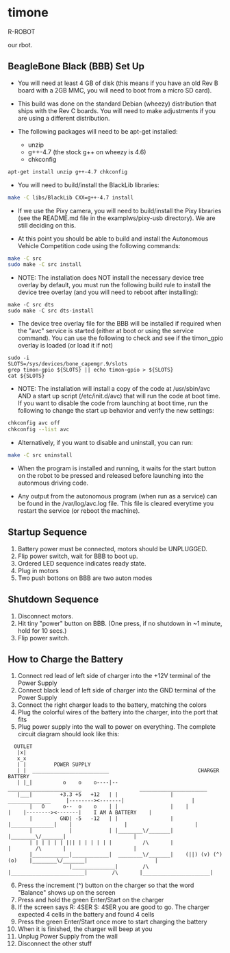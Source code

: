 # timone
R-ROBOT

our rbot.

## BeagleBone Black (BBB) Set Up

* You will need at least 4 GB of disk (this means if you have an old
  Rev B board with a 2GB MMC, you will need to boot from a micro SD
  card).

* This build was done on the standard Debian (wheezy) distribution
  that ships with the Rev C boards. You will need to make adjustments
  if you are using a different distribution.

* The following packages will need to be apt-get installed:
  * unzip
  * g++-4.7 (the stock g++ on wheezy is 4.6)
  * chkconfig

```sh
apt-get install unzip g++-4.7 chkconfig
```

* You will need to build/install the BlackLib libraries:

```sh
make -C libs/BlackLib CXX=g++-4.7 install
```

* If we use the Pixy camera, you will need to build/install the Pixy
  libraries (see the README.md file in the examplws/pixy-usb
  directory). We are still deciding on this.

* At this point you should be able to build and install the Autonomous
  Vehicle Competition code using the following commands:

```sh
make -C src
sudo make -C src install
```

* NOTE: The installation does NOT install the necessary device tree
  overlay by default, you must run the following build rule to install
  the device tree overlay (and you will need to reboot after
  installing):

```
make -C src dts
sudo make -C src dts-install
```

* The device tree overlay file for the BBB will be installed if
  required when the "avc" service is started (either at boot or using
  the service command). You can use the following to check and see if
  the timon_gpio overlay is loaded (or load it if not)

```
sudo -i
SLOTS=/sys/devices/bone_capemgr.9/slots
grep timon-gpio ${SLOTS} || echo timon-gpio > ${SLOTS}
cat ${SLOTS}
```

* NOTE: The installation will install a copy of the code at
  /usr/sbin/avc AND a start up script (/etc/init.d/avc) that will run
  the code at boot time. If you want to disable the code from
  launching at boot time, run the following to change the start up
  behavior and verify the new settings:

```sh
chkconfig avc off
chkconfig --list avc
```

* Alternatively, if you want to disable and uninstall, you can run:

```sh
make -C src uninstall
```

* When the program is installed and running, it waits for the start
  button on the robot to be pressed and released before launching into
  the autonmous driving code.

* Any output from the autonomous program (when run as a service) can
  be found in the /var/log/avc.log file. This file is cleared
  everytime you restart the service (or reboot the machine).

## Startup Sequence
1. Battery power must be connected, motors should be UNPLUGGED.
2. Flip power switch, wait for BBB to boot up.
3. Ordered LED sequence indicates ready state.
4. Plug in motors
5. Two push bottons on BBB are two auton modes

## Shutdown Sequence
1. Disconnect motors.
2. Hit tiny "power" button on BBB. (One press, if no shutdown in ~1 minute, hold for 10 secs.)
3. Flip power switch.

## How to Charge the Battery

1. Connect red lead of left side of charger into the +12V terminal of the Power Supply
2. Connect black lead of left side of charger into the GND terminal of the Power Supply
3. Connect the right charger leads to the battery, matching the colors
4. Plug the colorful wires of the battery into the charger, into the port that fits
5. Plug power supply into the wall to power on everything. The complete circuit diagram should look like this:

```
  OUTLET
   |x|
   x_x
   | |         POWER SUPPLY
   | |  _________________________                             CHARGER                                  BATTERY
   | |_|          o    o    o----|--                  ________________________                   ______________________
   |___|         +3.3 +5   +12   | |                 |     ______________     |--------><-------|                      |
       |   O      o--  o    o    | |                 |    |              |    |--------><-------|    I AM A BATTERY    |
       |         GND| -5   -12   | |                 |    |______________|    |                 |                      |
       |            |            | |________\/_______|                        |________\/_______|                      |
       | | | | | | ||| | | | | | |          /\       |                        |        /\       |                      |
       |____________|____________|  ________\/_______|    (||) (v) (^) (o)    |________\/_______|                      |
                    |______________|        /\       |________________________|        /\       |______________________|
``` 
6. Press the increment (^) button on the charger so that the word "Balance" shows up on the screen
7. Press and hold the green Enter/Start on the charger
8. If the screen says R: 4SER  S: 4SER you are good to go. The charger expected 4 cells in the battery and found 4 cells
9. Press the green Enter/Start once more to start charging the battery
10. When it is finished, the charger will beep at you
11. Unplug Power Supply from the wall
12. Disconnect the other stuff
